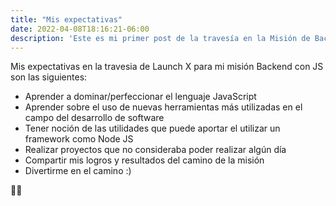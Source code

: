 ```yaml
---
title: "Mis expectativas"
date: 2022-04-08T18:16:21-06:00
description: 'Este es mi primer post de la travesía en la Misión de Backend con Node JS de Launch X.'
---
```


Mis expectativas en la travesia de Launch X para mi misión Backend con JS son las siguientes:

- Aprender a dominar/perfeccionar el lenguaje JavaScript
- Aprender sobre el uso de nuevas herramientas más utilizadas en el campo del desarrollo de software
- Tener noción de las utilidades que puede aportar el utilizar un framework como Node JS
- Realizar proyectos que no consideraba poder realizar algún día
- Compartir mis logros y resultados del camino de la misión
- Divertirme en el camino :)

🤠🚀
